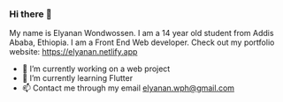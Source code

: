 ### Hi there 👋

My name is Elyanan Wondwossen. I am a 14 year old student from Addis Ababa, Ethiopia. I am a Front End Web developer.
Check out my portfolio website: https://elyanan.netlify.app

- 🔭 I’m currently working on a web project
- 🌱 I’m currently learning Flutter
- 📫 Contact me through my email elyanan.wph@gmail.com
